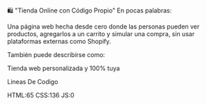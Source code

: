 🛍️ "Tienda Online con Código Propio"
En pocas palabras:

Una página web hecha desde cero donde las personas pueden ver productos, agregarlos a un carrito y simular una compra, sin usar plataformas externas como Shopify.

También puede describirse como:

Tienda web personalizada y 100% tuya

Lineas De Codigo

HTML:65
CSS:136
JS:0
